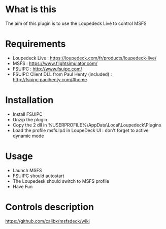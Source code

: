 # What is this
The aim of this plugin is to use the Loupedeck Live to control MSFS
# Requirements
* Loupedeck Live : https://loupedeck.com/fr/products/loupedeck-live/
* MSFS : https://www.flightsimulator.com/
* FSUIPC : http://www.fsuipc.com/
* FSUIPC Client DLL from Paul Henty (included) : http://fsuipc.paulhenty.com/#home
# Installation
* Install FSUIPC
* Unzip the plugin
* Copy the 2 dll in %USERPROFILE%\AppData\Local\Loupedeck\Plugins
* Load the profile msfs.lp4 in LoupeDeck UI : don't forget to active dynamic mode
# Usage
* Launch MSFS
* FSUIPC should autostart
* The Loupedesk should switch to MSFS profile
* Have Fun
# Controls description
https://github.com/calibx/msfsdeck/wiki